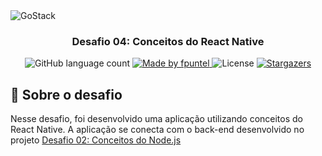 <img alt="GoStack" src="https://storage.googleapis.com/golden-wind/bootcamp-gostack/header-desafios.png" />

<h3 align="center">
  Desafio 04: Conceitos do React Native
</h3>

<p align="center">
  <img alt="GitHub language count" src="https://img.shields.io/github/languages/count/fpuntel/conceitos-react-native?color=%2304D361">

  <a href="https://rocketseat.com.br">
    <img alt="Made by fpuntel" src="https://img.shields.io/badge/made%20by-fpuntel-%2304D361">
  </a>

  <img alt="License" src="https://img.shields.io/badge/license-MIT-%2304D361">

  <a href="https://github.com/fpuntel/conceitos-react-native/stargazers">
    <img alt="Stargazers" src="https://img.shields.io/github/stars/fpuntel/conceitos-react-native?style=social?style=social">
  </a>
</p>

## :rocket: Sobre o desafio

Nesse desafio, foi desenvolvido uma aplicação utilizando conceitos do React Native.
A aplicação se conecta com o back-end desenvolvido no projeto [Desafio 02: Conceitos do Node.js](https://github.com/fpuntel/controlRepositoryNodeJS)
